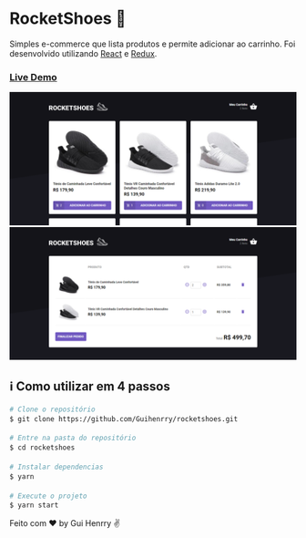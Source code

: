 # RocketShoes 👞

Simples e-commerce que lista produtos e permite adicionar ao carrinho. Foi desenvolvido utilizando [React](https://pt-br.reactjs.org/) e [Redux](https://redux.js.org/).

### [Live Demo](https://guihenrry-rocketshoes.netlify.com/)

![Screenshot pagina home](screenshot-home.png)
![Screenshot pagina cart](screenshot-cart.png)


## :information_source: Como utilizar em 4 passos

```bash
# Clone o repositório
$ git clone https://github.com/Guihenrry/rocketshoes.git

# Entre na pasta do repositório
$ cd rocketshoes

# Instalar dependencias
$ yarn

# Execute o projeto
$ yarn start
```

Feito com ♥ by Gui Henrry ✌
